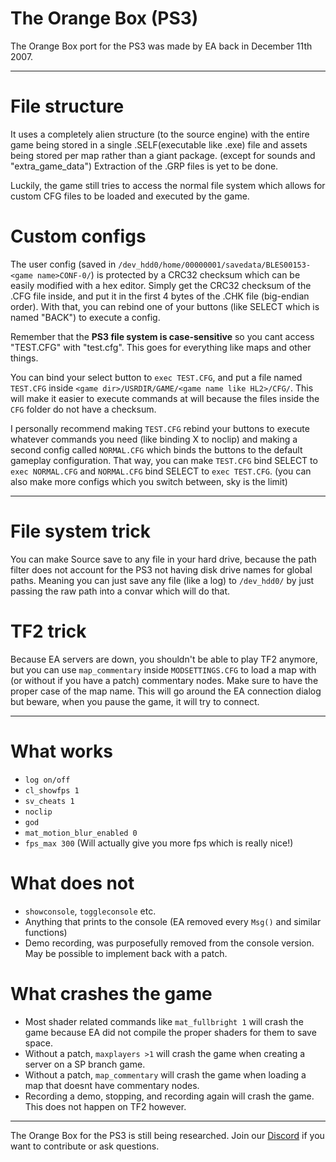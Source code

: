 # The Orange Box (PS3)

The Orange Box port for the PS3 was made by EA back in December 11th 2007.

---

# File structure

It uses a completely alien structure (to the source engine) with the entire game being stored in a single .SELF(executable like .exe) file and assets being stored per map rather than a giant package. (except for sounds and "extra_game_data")
Extraction of the .GRP files is yet to be done.

Luckily, the game still tries to access the normal file system which allows for custom CFG files to be loaded and executed by the game.

# Custom configs

The user config (saved in `/dev_hdd0/home/00000001/savedata/BLES00153-<game name>CONF-0/`) is protected by a CRC32 checksum which can be easily modified with a hex editor. Simply get the CRC32 checksum of the .CFG file inside, and put it in the first 4 bytes of the .CHK file (big-endian order). With that, you can rebind one of your buttons (like SELECT which is named "BACK") to execute a config.

Remember that the **PS3 file system is case-sensitive** so you cant access "TEST.CFG" with "test.cfg". This goes for everything like maps and other things.

You can bind your select button to `exec TEST.CFG`, and put a file named `TEST.CFG` inside `<game dir>/USRDIR/GAME/<game name like HL2>/CFG/`. This will make it easier to execute commands at will because the files inside the `CFG` folder do not have a checksum.

I personally recommend making `TEST.CFG` rebind your buttons to execute whatever commands you need (like binding X to noclip) and making a second config called `NORMAL.CFG` which binds the buttons to the default gameplay configuration. That way, you can make `TEST.CFG` bind SELECT to `exec NORMAL.CFG` and `NORMAL.CFG` bind SELECT to `exec TEST.CFG`. (you can also make more configs which you switch between, sky is the limit)

---

# File system trick

You can make Source save to any file in your hard drive, because the path filter does not account for the PS3 not having disk drive names for global paths. Meaning you can just save any file (like a log) to `/dev_hdd0/` by just passing the raw path into a convar which will do that.

# TF2 trick

Because EA servers are down, you shouldn't be able to play TF2 anymore, but you can use `map_commentary` inside `MODSETTINGS.CFG` to load a map with (or without if you have a patch) commentary nodes. Make sure to have the proper case of the map name. This will go around the EA connection dialog but beware, when you pause the game, it will try to connect.

---

# What works

* `log on/off`
* `cl_showfps 1`
* `sv_cheats 1`
* `noclip`
* `god`
* `mat_motion_blur_enabled 0`
* `fps_max 300` (Will actually give you more fps which is really nice!)

# What does not

* `showconsole`, `toggleconsole` etc.
* Anything that prints to the console (EA removed every `Msg()` and similar functions)
* Demo recording, was purposefully removed from the console version. May be possible to implement back with a patch.

# What crashes the game

* Most shader related commands like `mat_fullbright 1` will crash the game because EA did not compile the proper shaders for them to save space.
* Without a patch, `maxplayers >1` will crash the game when creating a server on a SP branch game.
* Without a patch, `map_commentary` will crash the game when loading a map that doesnt have commentary nodes.
* Recording a demo, stopping, and recording again will crash the game. This does not happen on TF2 however.

---

The Orange Box for the PS3 is still being researched. Join our [Discord](https://discord.gg/xPxqeND8gQ) if you want to contribute or ask questions.
